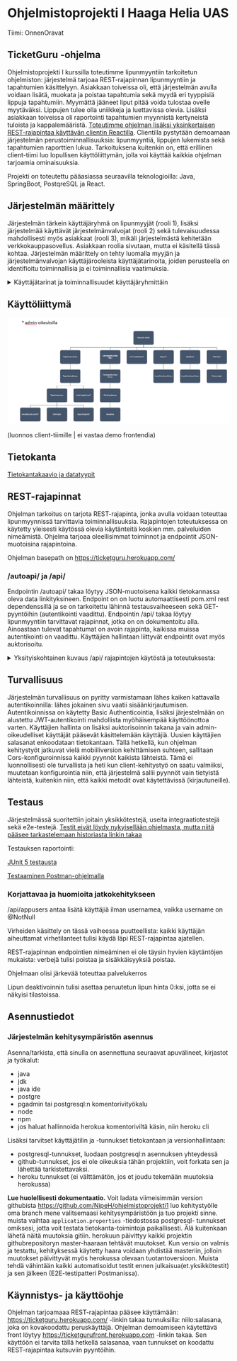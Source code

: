 # Ohjelmistoprojekti I Haaga Helia UAS

Tiimi: OnnenOravat 

## TicketGuru -ohjelma 

Ohjelmistoprojekti I kurssilla toteutimme lipunmyyntiin tarkoitetun ohjelmiston: järjestelmä tarjoaa REST-rajapinnan lipunmyyntiin ja tapahtumien käsittelyyn. Asiakkaan toiveissa oli, että järjestelmän avulla voidaan lisätä, muokata ja poistaa tapahtumia sekä myydä eri tyyppisiä lippuja tapahtumiin. Myymättä jääneet liput pitää voida tulostaa ovelle myytäväksi. Lippujen tulee olla uniikkeja ja luettavissa olevia. Lisäksi asiakkaan toiveissa oli raportointi tapahtumien myynnistä kertyneistä tuloista ja kappalemääristä. [Toteutimme ohjelman lisäksi yksinkertaisen REST-rajapintaa käyttävän clientin Reactilla](https://github.com/justuskeinanen/front/tree/master/src). Clientilla pystytään demoamaan järjestelmän perustoiminnallisuuksia: lipunmyyntiä, lippujen lukemista sekä tapahtumien raporttien lukua. Tarkoituksena kuitenkin on, että erillinen client-tiimi luo lopullisen käyttöliittymän, jolla voi käyttää kaikkia ohjelman tarjoamia ominaisuuksia.

Projekti on toteutettu pääasiassa seuraavilla teknologioilla: Java, SpringBoot, PostqreSQL ja React.


## Järjestelmän määrittely 

Järjestelmän tärkein käyttäjäryhmä on lipunmyyjät (rooli 1), lisäksi järjestelmää käyttävät järjestelmänvalvojat (rooli 2) sekä tulevaisuudessa mahdollisesti myös asiakkaat (rooli 3), mikäli järjestelmästä kehitetään verkkokauppasovellus. Asiakkaan roolia sivutaan, mutta ei käsitellä tässä kohtaa. Järjestelmän määrittely on tehty luomalla myyjän ja järjestelmänvalvojan käyttäjärooleista käyttäjätarinoita, joiden perusteella on identifioitu toiminnallisia ja ei toiminnallisia vaatimuksia. 

<details><summary>Käyttäjätarinat ja toiminnallisuudet käyttäjäryhmittäin</summary>
  

### Rooli 1: Lipunmyyjän käyttäjätarinat

* Lipunmyyjänä haluan etsiä lipun, jota asiakas toivoo kaupassa, jotta voin myydä sen hänelle. 
* Lipunmyyjänä haluan tulostaa lipun asiakkaalle, jotta asiakas saa lipun ja pääsee keikalle. 
* Lipun myyjäni haluan nähdä, onko haluttua lipputyyppiä saatavilla, jotta tiedän, voinko myydä lipun asiakkaalle. 
* Lipun myyjänä haluan lisätä halutut tuotteet ostoskoriin, jotta voin laskuttaa kaikki kerralla asiakkaalta. 
* Lipun myyjänä haluan löytää asiakkaan ostaman lipun tietokannasta nimellä tai koodilla, jotta asiakkaan esimerkiksi hukatessa lipun voin tulostaa hänelle uuden. 
* Lipunmyyjänä tahdon tarjota asiakkaalle lipun, jossa on hänelle oikeutettu hinnanalennus.
* Lipunmyyjänä en halua myydä lippuja, joita ei ole enää saatavilla, sillä se olisi huonoa asiakaspalvelua 
* Lipunmyyjänä edustan omistajaa, enkä halua, että samalla lipulla pääsee useampi sisälle, sillä haluan maksimoida tuotot 

#### Toiminnalliset vaatimukset

* Mahdollisuus valita lipputyyppi (Aikuinen, Lapsi, Eläkeläinen/Varusmies)  
* Etsiä tietokannasta haluttu lippu: päivämäärällä? nimellä? tapahtumapaikka? paikkakunta? esiintyjän nimi 
* Mahdollisuus valita tapahtuma, johon lippua myydään  
* Siirtää ostoskoriin 
* Mahdollisuus ostaa monta lippua kerralla  
* Mahdollisuus ottaa lippu pois käytöstä, mikäli asiakas palauttaa sen lipun koodi deaktivoidaan palauttaessa ja yksi uusi lippu vapautetaan myyntiin? automaatio? 
* Samaa lippua ei voi käyttää useammin kuin yhden kerran  
* Lippuja ei voi myydä enempää kuin määrän X: jos kpl määrä 0 -> ei onnistu 
* Lippuja ei voi myydä ajan dd.mm.yyyy jälkeen: jos pvm x -> ei onnistu 
* Myydyn lipun on oltava uniikki koodi tietokannassa 
* Lipun uniikin koodin on pystyttävä skannata  
* Myytyjen lippujen määrien (ja rahojen) on oltavissa nähtävissä datassa (ja oltava tulostettavissa)  
* Sovellusta voi käyttää Windows & OSX käyttöjärjestelmillä  
* Tietoturva: asiakkaan tietojenkäsittely, tarviiko lipunmyyjän nähdä kaikki asiakkaan tiedot? yms. gdpr jutut? salasanat..  
* Sisäänkirjautuminen, omat kirjautumistiedot   
* Asiakastiedot tarvittaessa 
* Sovellus mahdollistaa usean samanaikaisen asiakkaan vierailun  
* Sovellus mahdollistaa usean samanaikaisen myyntitapahtuman  
* Ennakkomyynnin loputtua loput liput tulostetaan ovella myytäviksi 

  
#### Ei-toiminnalliset vaatimukset (ei koodattavissa olevat vaatimukset)
* Sovelluksen on oltava asiakkaan saatavilla 24/7  
* Sovellusta on mahdollista käyttää mobiilisti  

  
### Rooli 2: Admin-käyttäjän käyttäjätarinat
* Admin käyttäjänä haluan lisätä myyjiä, jotta lippujen myynti onnistuu. 
* Admin käyttäjänä haluan muokata myyjän tietoja, jotta esimerkiksi salasanan unohdus ei vaikuta liiketoimintaan.
* Admin käyttäjänä haluan lisätä tapahtuman, jotta se saadaan myyntiin. 
* Admin käyttäjänä haluan muokata ja poistaa tapahtumia, jotta lipunmyyjillä on ajantasaiset tiedot. 
* Admin käyttäjänä haluan saada kaikki myymättä olevat liput tulostettua helposti, jotta ne saadaan ovelle myyntiin. 
* Admin käyttäjänä haluan kirjautua sisään, jotta voin käyttää admin-toiminnallisuuksia, joita muut eivät voi käyttää.
* Admin käyttäjänä haluan tarkastella kaikkia tehtyjä varauksia, esimerkiksi virhetilanteiden sattuessa.
 

#### Toiminnalliset vaatimukset
* Mahdollisuus valita lipputyyppi (Aikuinen, Lapsi, Eläkeläinen/Varusmies)  
* Mahdollisuus luoda tapahtuma 
* Mahdollisuus valita tapahtuma, johon lippua myydään  
* Mahdollisuus ostaa monta lippua kerralla  
* Mahdollisuus ottaa lippu pois käytöstä, mikäli asiakas palauttaa sen  
* Lippuja ei voi myydä enempää kuin määrän X  
* Lippuja ei voi myydä ajan dd.mm.yyyy jälkeen  
* Myydyn lipun on luotava uniikki koodi  
* Lipun uniikin koodin on pystyttävä skannata  
* Samaa lippua ei voi käyttää useammin kuin yhden kerran  
* Myytyjen lippujen määrien (ja rahojen) on oltavissa nähtävissä datassa (ja oltava tulostettavissa)  
* Tietoturva  
* Sisäänkirjautuminen, kirjautumistiedot 
* Mahdollisuus nollata/vaihtaa myyjän salasanaa   
* Sovellus mahdollistaa usean samanaikaisen asiakkaan vierailun  
* Sovellus mahdollistaa usean samanaikaisen myyntitapahtuman  
* Ennakkomyynnin loputtua loput liput tulostetaan ovella myytäviksi 

  
#### Ei-toiminnalliset vaatimukset (ei koodattavissa olevat vaatimukset) 
* Sovelluksen on oltava asiakkaan saatavilla 24/7  
* Sovellusta on mahdollista käyttää mobiilisti  

 </details>

## Käyttöliittymä 
![kayttoliittymakaavio](https://github.com/NipeH/ohjelmistoprojekti1/blob/master/kayttoliittymakaavio.png)

(luonnos client-tiimille | ei vastaa demo frontendia)

## Tietokanta 

[Tietokantakaavio ja datatyypit](https://dbdiagram.io/d/5e41478c9e76504e0ef1400c)


## REST-rajapinnat

Ohjelman tarkoitus on tarjota REST-rajapinta, jonka avulla voidaan toteuttaa lipunmyynnissä tarvittavia toiminnallisuuksia. Rajapintojen toteutuksessa on käytetty yleisesti käytössä olevia käytänteitä koskien mm. palveluiden nimeämistä. Ohjelma tarjoaa oleellisimmat toiminnot ja endpointit JSON-muotoisina rajapintoina. 

Ohjelman basepath on https://ticketguru.herokuapp.com/
 
### /autoapi/ ja /api/

Endpointin /autoapi/ takaa löytyy JSON-muotoisena kaikki tietokannassa oleva data linkityksineen. Endpoint on on luotu automaattisesti pom.xml rest dependenssillä ja se on tarkoitettu lähinnä testausvaiheeseen sekä GET-pyyntöihin (autentikointi vaadittu).
Endpointin /api/ takaa löytyy lipunmyyntiin tarvittavat rajapinnat, jotka on on dokumentoitu alla. Ainoastaan tulevat tapahtumat on avoin rajapinta, kaikissa muissa autentikointi on vaadittu. Käyttäjien hallintaan liittyvät endpointit ovat myös auktorisoitu.

<details><summary>Yksityiskohtainen kuvaus /api/ rajapintojen käytöstä ja toteutuksesta:</summary>
 
 
### Tapahtumat / Events:

Hae tapahtumat: [GET /api/events](https://github.com/NipeH/ohjelmistoprojekti1/blob/master/file/getevents.md)

Hae tietty tapahtuma [GET /api/events/{id}](https://github.com/NipeH/ohjelmistoprojekti1/blob/master/file/getEvent.md)

Etsi tiettyä tapahtumaa eri hakusanoilla: [GET /api/events/search/{property}={value}](https://github.com/NipeH/ohjelmistoprojekti1/blob/master/file/eventSearch.md)

Lisää tapahtuma [POST/api/events](https://github.com/NipeH/ohjelmistoprojekti1/blob/master/file/postevents.md)

Muokkaa tapahtumaa [PUT or PATCH /api/events/{eventid}](https://github.com/NipeH/ohjelmistoprojekti1/blob/master/file/putevents.md)

Poista tapahtuma [DELETE /api/events/{id}](https://github.com/NipeH/ohjelmistoprojekti1/blob/master/file/deleteEvent.md)

Hae tapahtuman myyntitiedot [GET/api/events/{eventid}/raport](https://github.com/NipeH/ohjelmistoprojekti1/blob/master/file/eventRaport.md)


### Tilaustapahtumat / Orders:
Hae tilaustapahtumat: [GET /api/orders](https://github.com/NipeH/ohjelmistoprojekti1/blob/master/file/getorders.md)

Hae tietty tilaustapahtuma: [GET /api/orders/{orderid}](https://github.com/NipeH/ohjelmistoprojekti1/blob/master/file/getOrder.md)

Hae tiettyyn tilaukseen kuuluvat kaikki liput: [GET /api/orders({orderid}/tickets](https://github.com/NipeH/ohjelmistoprojekti1/blob/master/file/getordersTickets.md)

Lisää tyhjä tilaustapahtuma-pohja [POST/api/orders](https://github.com/NipeH/ohjelmistoprojekti1/blob/master/file/orders.md)

Lisää tilaustapahtuma [POST/orders/{eventid}/{typeid}/{lkm}](https://github.com/NipeH/ohjelmistoprojekti1/blob/master/file/postorders.md)

### Liput / Tickets:
Luodaan lippu tapahtumaan: [POST /api/events/{eventid}/tickets](https://github.com/NipeH/ohjelmistoprojekti1/blob/master/file/eventTickets.md)

Deaktivoidaan tai aktivoidaan lippu (peruutustilanteet:) [PATCH /api/tickets/{ticketid}](https://github.com/NipeH/ohjelmistoprojekti1/blob/master/file/ticketActivate.md)

Hae kaikki liput [GET /api/tickets](https://github.com/NipeH/ohjelmistoprojekti1/tree/master/file/getTickets.md)

Hae yksittäinen lippu id tai ticketcode [GET /api/tickets/{id}](https://github.com/NipeH/ohjelmistoprojekti1/blob/master/file/getTicket.md)

Luetaan lippu käytetyksi [PATCH /api/tickets/read{ticketcode}](https://github.com/NipeH/ohjelmistoprojekti1/blob/master/file/readTicket.md)

Poista lippu [DELETE api/tickets/{id}](https://github.com/NipeH/ohjelmistoprojekti1/blob/master/file/deleteTicket.md)

### Käyttäjät / Users
Käyttäjän lisäys: [POST /api/users](https://github.com/NipeH/ohjelmistoprojekti1/blob/master/file/users.md)

Käyttäjän poisto: [DELETE /api/users](https://github.com/NipeH/ohjelmistoprojekti1/blob/master/file/deleteUser.md)


</details>


## Turvallisuus

Järjestelmän turvallisuus on pyritty varmistamaan lähes kaiken kattavalla autentikoinnilla: lähes jokainen sivu vaatii sisäänkirjautumisen. Autentikoinnissa on käytetty Basic Authenticointia, lisäksi järjestelmään on alustettu JWT-autentikointi mahdollista myöhäisempää käyttöönottoa varten. Käyttäjien hallinta on lisäksi auktorisoinnin takana ja vain admin-oikeudelliset käyttäjät pääsevät käsittelemään käyttäjiä. Uusien käyttäjien salasanat enkoodataan tietokantaan. Tällä hetkellä, kun ohjelman kehitystyöt jatkuvat vielä mobiiliversion kehittämisen suhteen, sallitaan Cors-konfiguroinnissa kaikki pyynnöt kaikista lähteistä. Tämä ei luonnollisesti ole turvallista ja heti kun client-kehitystyö on saatu valmiiksi, muutetaan konfigurointia niin, että järjestelmä sallii pyynnöt vain tietyistä lähteistä, kuitenkin niin, että kaikki metodit ovat käytettävissä (kirjautuneille).


## Testaus 

Järjestelmässä suoritettiin joitain yksikkötestejä, useita integraatiotestejä sekä e2e-testejä. [Testit eivät löydy nykyisellään ohjelmasta, mutta niitä pääsee tarkastelemaan historiasta linkin takaa](https://github.com/NipeH/ohjelmistoprojekti1/tree/8593bb630ff3c1704e7610c983f96d42df4a39a0/src/test)

Testauksen raportointi:

[JUnit 5 testausta](https://github.com/NipeH/ohjelmistoprojekti1/blob/master/file/testaus.md)

[Testaaminen Postman-ohjelmalla](https://github.com/NipeH/ohjelmistoprojekti1/blob/master/file/testausPostmanissa.md)


### Korjattavaa ja huomioita jatkokehitykseen

/api/appusers antaa lisätä käyttäjiä ilman usernamea, vaikka username on @NotNull

Virheiden käsittely on tässä vaiheessa puutteellista: kaikki käyttäjän aiheuttamat virhetilanteet tulisi käydä läpi REST-rajapintaa ajatellen.

REST-rajapinnan endpointien nimeäminen ei ole täysin hyvien käytäntöjen mukaista: verbejä tulisi poistaa ja sisäkkäisyyksiä poistaa.

Ohjelmaan olisi järkevää toteuttaa palvelukerros

Lipun deaktivoinnin tulisi asettaa peruutetun lipun hinta 0:ksi, jotta se ei näkyisi tilastoissa.

## Asennustiedot 

### Järjestelmän kehitysympäristön asennus

Asenna/tarkista, että sinulla on asennettuna seuraavat apuvälineet, kirjastot ja työkalut:
<ul>
 <li>java</li>
 <li>jdk</li>
 <li>java ide</li>
 <li>postgre</li>
 <li>pgadmin tai postgresql:n komentorivityökalu</li>
 <li>node</li>
 <li>npm</li>
 <li>jos haluat hallinnoida herokua komentoriviltä käsin, niin heroku cli</li>
</ul>

 Lisäksi tarvitset käyttäjätilin ja -tunnukset tietokantaan ja versionhallintaan: 
 
 <ul>
  <li>postgresql-tunnukset, luodaan postgresql:n asennuksen yhteydessä</li>
  <li>github-tunnukset, jos ei ole oikeuksia tähän projektiin, voit forkata sen ja lähettää tarkistettavaksi. </li>
  <li>heroku tunnukset (ei välttämätön, jos et joudu tekemään muutoksia herokussa)</li>
 </ul>
 
 **Lue huolellisesti dokumentaatio.**
 Voit ladata viimeisimmän version githubista https://github.com/NipeH/ohjelmistoprojekti1
 luo kehitystyölle oma branch 
 mene valitsemaasi kehitysympäristöön ja tuo projekti sinne. 
 muista vaihtaa `application.properties` -tiedostossa postgresql- tunnukset omiksesi, jotta voit testata tietokanta-toimintoja paikallisesti. Älä kuitenkaan lähetä näitä muutoksia gitiin. 
 herokuun päivittyy kaikki projektin githubrepositoryn master-haaraan tehtävät muutokset. Kun versio on valmis ja testattu, kehityksessä käytetty haara voidaan yhdistää masteriin, jolloin muutokset päivittyvät myös herokussa olevaan tuotantoversioon. 
 Muista tehdä vähintään kaikki automatisoidut testit ennen julkaisua(et.yksikkötestit) ja sen jälkeen (E2E-testipatteri Postmanissa). 
 

## Käynnistys- ja käyttöohje 

Ohjelman tarjoamaaa REST-rajapintaa pääsee käyttämään: https://ticketguru.herokuapp.com/ -linkin takaa tunnuksilla: niilo:salasana, joka on kovakoodattu peruskäyttäjä. Ohjelman demoamiseen käytettävä front löytyy https://ticketgurufront.herokuapp.com -linkin takaa. Sen käyttöön ei tarvita tällä hetkellä salasanaa, vaan tunnukset on koodattu REST-rajapintaa kutsuviin pyyntöihin.



